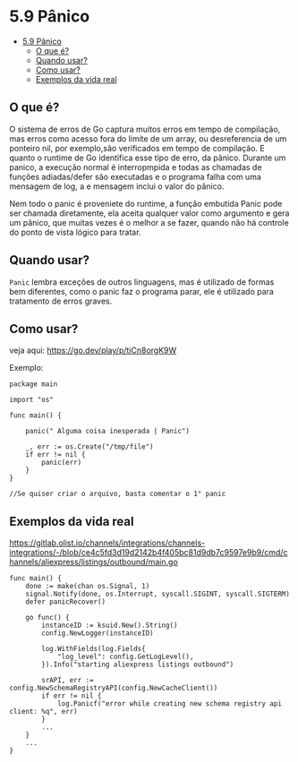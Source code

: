 # 5.9 Pânico 
- [5.9 Pânico](#59-pânico)
  - [O que é?](#o-que-é)
  - [Quando usar?](#quando-usar)
  - [Como usar?](#como-usar)
  - [Exemplos da vida real](#exemplos-da-vida-real)

## O que é?
O sistema de erros de Go captura muitos erros em tempo de compilação, mas erros como acesso fora do limite de um array, ou desreferencia de um ponteiro nil, por exemplo,são verificados em tempo de compilação. E quanto o runtime de Go identifica esse tipo de erro, da pânico. Durante um panico, a execução normal é interropmpida e todas as chamadas de funções adiadas/defer são executadas e o programa falha com uma mensagem de log, a e mensagem inclui o valor do pânico.

Nem todo o panic é proveniete do runtime, a função embutida Panic pode ser chamada diretamente, ela aceita qualquer valor como argumento e gera um pânico, que muitas vezes é o melhor a se fazer, quando não há controle do ponto de vista lógico para tratar.

## Quando usar?
`Panic` lembra exceções de outros linguagens, mas é utilizado de formas bem diferentes, como o panic faz o programa parar, ele é utilizado para tratamento de erros graves.


## Como usar?
veja aqui: https://go.dev/play/p/tiCn8orgK9W



Exemplo: 

```
package main

import "os"

func main() {

	panic(" Alguma coisa inesperada | Panic")
	
	_, err := os.Create("/tmp/file")
	if err != nil {
		panic(err)
	}
}

//Se quiser criar o arquivo, basta comentar o 1° panic

```

## Exemplos da vida real

https://gitlab.olist.io/channels/integrations/channels-integrations/-/blob/ce4c5fd3d19d2142b4f405bc81d9db7c9597e9b9/cmd/channels/aliexpress/listings/outbound/main.go

```
func main() {
	done := make(chan os.Signal, 1)
	signal.Notify(done, os.Interrupt, syscall.SIGINT, syscall.SIGTERM)
	defer panicRecover()

	go func() {
		instanceID := ksuid.New().String()
		config.NewLogger(instanceID)

		log.WithFields(log.Fields{
			"log_level": config.GetLogLevel(),
		}).Info("starting aliexpress listings outbound")

		srAPI, err := config.NewSchemaRegistryAPI(config.NewCacheClient())
		if err != nil {
			log.Panicf("error while creating new schema registry api client: %q", err)
		}
        ...
    }
    ...
}

```
